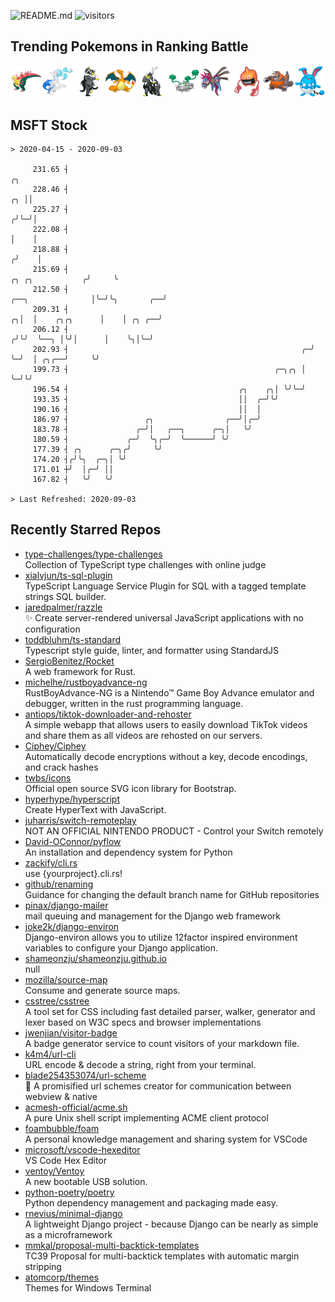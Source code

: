 ![README.md](https://github.com/Gerhut/Gerhut/workflows/README.md/badge.svg)
![visitors](https://visitors.vercel.app/Gerhut/Gerhut?token=8cf69d1f6813d272ef062726b6070c9be4ff72038cfe5a7ded7384a8da65d866)

## Trending Pokemons in Ranking Battle

![Trending Pokemons in Ranking Battle](https://github.com/Gerhut/Gerhut/raw/master/battle-data.png)

## MSFT Stock

```
> 2020-04-15 - 2020-09-03

     231.65 ┤                                                                                                 ╭╮ 
     228.46 ┤                                                                                              ╭╮ ││ 
     225.27 ┤                                                                                             ╭╯╰─╯│ 
     222.08 ┤                                                                                             │    │ 
     218.88 ┤                                                                                            ╭╯    │ 
     215.69 ┤                                                                           ╭╮ ╭╮           ╭╯     ╰ 
     212.50 ┤                                                         ╭──╮              │╰─╯╰╮       ╭──╯        
     209.31 ┤                                                       ╭╮│  │    ╭╮╭╮      │    │ ╭╮ ╭──╯           
     206.12 ┤                                                      ╭╯╰╯  ╰──╮ │╰╯│      │    ╰╮│╰─╯              
     202.93 ┤                                                    ╭─╯        ╰─╯  │ ╭╮╭──╯     ╰╯                 
     199.73 ┤                                              ╭─╮╭╮ │               ╰─╯╰╯                           
     196.54 ┤                                      ╭╮    ╭╮│ ╰╯╰─╯                                               
     193.35 ┤                                      ││  ╭─╯╰╯                                                     
     190.16 ┤                                      ││  │                                                         
     186.97 ┤                 ╭╮                ╭──╯│╭─╯                                                         
     183.78 ┤               ╭─╯│   ╭──╮      ╭─╮│   ╰╯                                                           
     180.59 ┤             ╭─╯  ╰╮╭─╯  ╰──────╯ ╰╯                                                                
     177.39 ┤ ╭╮      ╭─╮╭╯     ╰╯                                                                               
     174.20 ┤╭╯╰╮  ╭─╮│ ╰╯                                                                                       
     171.01 ┼╯  │╭─╯ ││                                                                                          
     167.82 ┤   ╰╯   ╰╯                                                                                          

> Last Refreshed: 2020-09-03
```

## Recently Starred Repos

- [type-challenges/type-challenges](https://github.com/type-challenges/type-challenges)  
  Collection of TypeScript type challenges with online judge
- [xialvjun/ts-sql-plugin](https://github.com/xialvjun/ts-sql-plugin)  
  TypeScript Language Service Plugin for SQL with a tagged template strings SQL builder.
- [jaredpalmer/razzle](https://github.com/jaredpalmer/razzle)  
  ✨ Create server-rendered universal JavaScript applications with no configuration
- [toddbluhm/ts-standard](https://github.com/toddbluhm/ts-standard)  
  Typescript style guide, linter, and formatter using StandardJS
- [SergioBenitez/Rocket](https://github.com/SergioBenitez/Rocket)  
  A web framework for Rust.
- [michelhe/rustboyadvance-ng](https://github.com/michelhe/rustboyadvance-ng)  
  RustBoyAdvance-NG is a Nintendo™ Game Boy Advance emulator and debugger, written in the rust programming language.
- [antiops/tiktok-downloader-and-rehoster](https://github.com/antiops/tiktok-downloader-and-rehoster)  
  A simple webapp that allows users to easily download TikTok videos and share them as all videos are rehosted on our servers.
- [Ciphey/Ciphey](https://github.com/Ciphey/Ciphey)  
  Automatically decode encryptions without a key, decode encodings, and crack hashes
- [twbs/icons](https://github.com/twbs/icons)  
  Official open source SVG icon library for Bootstrap.
- [hyperhype/hyperscript](https://github.com/hyperhype/hyperscript)  
  Create HyperText with JavaScript.
- [juharris/switch-remoteplay](https://github.com/juharris/switch-remoteplay)  
  NOT AN OFFICIAL NINTENDO PRODUCT - Control your Switch remotely
- [David-OConnor/pyflow](https://github.com/David-OConnor/pyflow)  
  An installation and dependency system for Python
- [zackify/cli.rs](https://github.com/zackify/cli.rs)  
  use {yourproject}.cli.rs!
- [github/renaming](https://github.com/github/renaming)  
  Guidance for changing the default branch name for GitHub repositories
- [pinax/django-mailer](https://github.com/pinax/django-mailer)  
  mail queuing and management for the Django web framework
- [joke2k/django-environ](https://github.com/joke2k/django-environ)  
  Django-environ allows you to utilize 12factor inspired environment variables to configure your Django application.
- [shameonzju/shameonzju.github.io](https://github.com/shameonzju/shameonzju.github.io)  
  null
- [mozilla/source-map](https://github.com/mozilla/source-map)  
  Consume and generate source maps.
- [csstree/csstree](https://github.com/csstree/csstree)  
  A tool set for CSS including fast detailed parser, walker, generator and lexer based on W3C specs and browser implementations
- [jwenjian/visitor-badge](https://github.com/jwenjian/visitor-badge)  
  A badge generator service to count visitors of your markdown file.
- [k4m4/url-cli](https://github.com/k4m4/url-cli)  
  URL encode & decode a string, right from your terminal.
- [blade254353074/url-scheme](https://github.com/blade254353074/url-scheme)  
  📢 A promisified url schemes creator for communication between webview & native
- [acmesh-official/acme.sh](https://github.com/acmesh-official/acme.sh)  
  A pure Unix shell script implementing ACME client protocol
- [foambubble/foam](https://github.com/foambubble/foam)  
  A personal knowledge management and sharing system for VSCode
- [microsoft/vscode-hexeditor](https://github.com/microsoft/vscode-hexeditor)  
  VS Code Hex Editor
- [ventoy/Ventoy](https://github.com/ventoy/Ventoy)  
  A new bootable USB solution.
- [python-poetry/poetry](https://github.com/python-poetry/poetry)  
  Python dependency management and packaging made easy.
- [rnevius/minimal-django](https://github.com/rnevius/minimal-django)  
  A lightweight Django project - because Django can be nearly as simple as a microframework
- [mmkal/proposal-multi-backtick-templates](https://github.com/mmkal/proposal-multi-backtick-templates)  
  TC39 Proposal for multi-backtick templates with automatic margin stripping
- [atomcorp/themes](https://github.com/atomcorp/themes)  
  Themes for Windows Terminal
